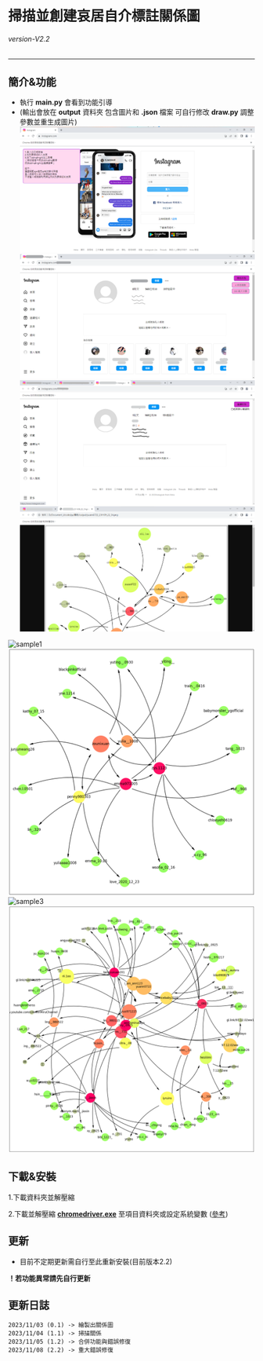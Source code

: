 # 掃描並創建哀居自介標註關係圖
###### *version-V2.2* 
---
## 簡介&功能
- 執行 **main.py** 會看到功能引導
- (輸出會放在 **output** 資料夾 包含圖片和 **.json** 檔案 可自行修改 **draw.py** 調整參數並重生成圖片)
![sample1](https://github.com/jx06T/Self-introduction-annotation-relationship-diagram_instagram_PY/blob/main/img/note1.png)
![sample1](https://github.com/jx06T/Self-introduction-annotation-relationship-diagram_instagram_PY/blob/main/img/note2.png)
![sample1](https://github.com/jx06T/Self-introduction-annotation-relationship-diagram_instagram_PY/blob/main/img/note3.png)
![sample1](https://github.com/jx06T/Self-introduction-annotation-relationship-diagram_instagram_PY/blob/main/img/note4.png)

![sample1](https://github.com/jx06T/Self-introduction-annotation-relationship-diagram_instagram_PY/blob/main/img/Sample1.png)
![sample2](https://github.com/jx06T/Self-introduction-annotation-relationship-diagram_instagram_PY/blob/main/img/Sample2.png)
![sample3](https://github.com/jx06T/Self-introduction-annotation-relationship-diagram_instagram_PY/blob/main/img/Sample3.png)
![sample4](https://github.com/jx06T/Self-introduction-annotation-relationship-diagram_instagram_PY/blob/main/img/Sample4.png)


## 下載&安裝
1.下載資料夾並解壓縮 

2.下載並解壓縮 [**chromedriver.exe**](https://googlechromelabs.github.io/chrome-for-testing/#stable) 至項目資料夾或設定系統變數 ([參考](https://medium.com/@bob800530/selenium-1-%E9%96%8B%E5%95%9Fchrome%E7%80%8F%E8%A6%BD%E5%99%A8-21448980dff9))

## 更新
- 目前不定期更新需自行至此重新安裝(目前版本2.2)

**__！若功能異常請先自行更新__**

## 更新日誌
    2023/11/03 (0.1) -> 繪製出關係圖
    2023/11/04 (1.1) -> 掃描關係
    2023/11/05 (1.2) -> 合併功能與錯誤修復
    2023/11/08 (2.2) -> 重大錯誤修復
